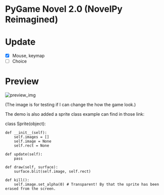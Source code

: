 # PyGame Novel 2.0 (NovelPy Reimagined)
Update
===================================================
- [x] Mouse, keymap
- [ ] Choice

Preview
===================================================
![preview_img](https://user-images.githubusercontent.com/108453991/190960355-5b9bac79-7d09-40dc-a26b-2982961c65d3.png)

(The image is for testing if I can change the how the game look.)

The demo is also added a sprite class example can find in those link:

class Sprite(object):

    def __init__(self):
        self.images = []
        self.image = None
        self.rect = None

    def update(self):
        pass

    def draw(self, surface):
        surface.blit(self.image, self.rect)

    def kill():
        self.image.set_alpha(0) # Transparent! By that the sprite has been erased from the screen.
